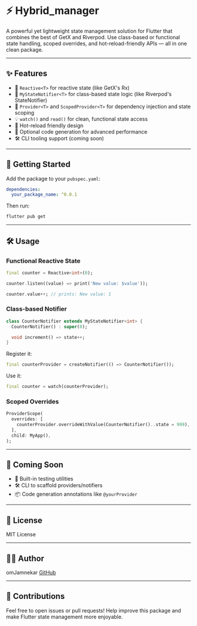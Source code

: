 
# ⚡ Hybrid_manager

A powerful yet lightweight state management solution for Flutter that combines the best of GetX and Riverpod. Use class-based or functional state handling, scoped overrides, and hot-reload-friendly APIs — all in one clean package.

---

## ✨ Features

- 🔁 `Reactive<T>` for reactive state (like GetX's Rx)
- 🧠 `MyStateNotifier<T>` for class-based state logic (like Riverpod's StateNotifier)
- 🌱 `Provider<T>` and `ScopedProvider<T>` for dependency injection and state scoping
- 💡 `watch()` and `read()` for clean, functional state access
- 🔄 Hot-reload friendly design
- 🧪 Optional code generation for advanced performance
- 🛠 CLI tooling support (coming soon)

---

## 🚀 Getting Started

Add the package to your `pubspec.yaml`:

```yaml
dependencies:
  your_package_name: ^0.0.1
```

Then run:

```bash
flutter pub get
```

---

## 🛠 Usage

### Functional Reactive State

```dart
final counter = Reactive<int>(0);

counter.listen((value) => print('New value: $value'));

counter.value++; // prints: New value: 1
```

### Class-based Notifier

```dart
class CounterNotifier extends MyStateNotifier<int> {
  CounterNotifier() : super(0);

  void increment() => state++;
}
```

Register it:

```dart
final counterProvider = createNotifier(() => CounterNotifier());
```

Use it:

```dart
final counter = watch(counterProvider);
```

### Scoped Overrides

```dart
ProviderScope(
  overrides: [
    counterProvider.overrideWithValue(CounterNotifier()..state = 999),
  ],
  child: MyApp(),
);
```

---

## 🔮 Coming Soon

- 🧪 Built-in testing utilities
- 🛠 CLI to scaffold providers/notifiers
- 📦 Code generation annotations like `@yourProvider`

---

## 📄 License

MIT License

---

## 👨‍💻 Author
omJamnekar
[GitHub](https://github.com/yourusername)

---

## 🙌 Contributions

Feel free to open issues or pull requests! Help improve this package and make Flutter state management more enjoyable.
